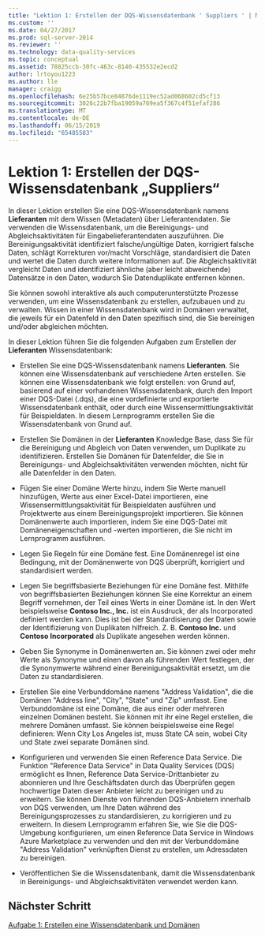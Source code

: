 ```yaml
---
title: "Lektion 1: Erstellen der DQS-Wissensdatenbank ' Suppliers ' | Microsoft-Dokumentation"
ms.custom: ''
ms.date: 04/27/2017
ms.prod: sql-server-2014
ms.reviewer: ''
ms.technology: data-quality-services
ms.topic: conceptual
ms.assetid: 78825ccb-30fc-463c-8140-435532e2ecd2
author: lrtoyou1223
ms.author: lle
manager: craigg
ms.openlocfilehash: 6e25b57bce84876de1119ec52ad068602cd5cf13
ms.sourcegitcommit: 3026c22b7fba19059a769ea5f367c4f51efaf286
ms.translationtype: MT
ms.contentlocale: de-DE
ms.lasthandoff: 06/15/2019
ms.locfileid: "65485583"
---
```

# <a name="lesson-1-creating-the-suppliers-dqs-knowledge-base"></a>Lektion 1: Erstellen der DQS-Wissensdatenbank „Suppliers“
  In dieser Lektion erstellen Sie eine DQS-Wissensdatenbank namens **Lieferanten** mit dem Wissen (Metadaten) über Lieferantendaten. Sie verwenden die Wissensdatenbank, um die Bereinigungs- und Abgleichsaktivitäten für Eingabelieferantendaten auszuführen. Die Bereinigungsaktivität identifiziert falsche/ungültige Daten, korrigiert falsche Daten, schlägt Korrekturen vor/macht Vorschläge, standardisiert die Daten und wertet die Daten durch weitere Informationen auf. Die Abgleichsaktivität vergleicht Daten und identifiziert ähnliche (aber leicht abweichende) Datensätze in den Daten, wodurch Sie Datenduplikate entfernen können.  
  
 Sie können sowohl interaktive als auch computerunterstützte Prozesse verwenden, um eine Wissensdatenbank zu erstellen, aufzubauen und zu verwalten. Wissen in einer Wissensdatenbank wird in Domänen verwaltet, die jeweils für ein Datenfeld in den Daten spezifisch sind, die Sie bereinigen und/oder abgleichen möchten.  
  
 In dieser Lektion führen Sie die folgenden Aufgaben zum Erstellen der **Lieferanten** Wissensdatenbank:  
  
-   Erstellen Sie eine DQS-Wissensdatenbank namens **Lieferanten**. Sie können eine Wissensdatenbank auf verschiedene Arten erstellen. Sie können eine Wissensdatenbank wie folgt erstellen: von Grund auf, basierend auf einer vorhandenen Wissensdatenbank, durch den Import einer DQS-Datei (.dqs), die eine vordefinierte und exportierte Wissensdatenbank enthält, oder durch eine Wissensermittlungsaktivität für Beispieldaten. In diesem Lernprogramm erstellen Sie die Wissensdatenbank von Grund auf.  
  
-   Erstellen Sie Domänen in der **Lieferanten** Knowledge Base, dass Sie für die Bereinigung und Abgleich von Daten verwenden, um Duplikate zu identifizieren. Erstellen Sie Domänen für Datenfelder, die Sie in Bereinigungs- und Abgleichsaktivitäten verwenden möchten, nicht für alle Datenfelder in den Daten.  
  
-   Fügen Sie einer Domäne Werte hinzu, indem Sie Werte manuell hinzufügen, Werte aus einer Excel-Datei importieren, eine Wissensermittlungsaktivität für Beispieldaten ausführen und Projektwerte aus einem Bereinigungsprojekt importieren. Sie können Domänenwerte auch importieren, indem Sie eine DQS-Datei mit Domäneneigenschaften und -werten importieren, die Sie nicht im Lernprogramm ausführen.  
  
-   Legen Sie Regeln für eine Domäne fest. Eine Domänenregel ist eine Bedingung, mit der Domänenwerte von DQS überprüft, korrigiert und standardisiert werden.  
  
-   Legen Sie begriffsbasierte Beziehungen für eine Domäne fest. Mithilfe von begriffsbasierten Beziehungen können Sie eine Korrektur an einem Begriff vornehmen, der Teil eines Werts in einer Domäne ist. In den Wert beispielsweise **Contoso Inc., Inc.** ist ein Ausdruck, der als Incorporated definiert werden kann. Dies ist bei der Standardisierung der Daten sowie der Identifizierung von Duplikaten hilfreich. Z. B. **Contoso Inc.** und **Contoso Incorporated** als Duplikate angesehen werden können.  
  
-   Geben Sie Synonyme in Domänenwerten an. Sie können zwei oder mehr Werte als Synonyme und einen davon als führenden Wert festlegen, der die Synonymwerte während einer Bereinigungsaktivität ersetzt, um die Daten zu standardisieren.  
  
-   Erstellen Sie eine Verbunddomäne namens "Address Validation", die die Domänen "Address line", "City", "State" und "Zip" umfasst. Eine Verbunddomäne ist eine Domäne, die aus einer oder mehreren einzelnen Domänen besteht. Sie können mit ihr eine Regel erstellen, die mehrere Domänen umfasst. Sie können beispielsweise eine Regel definieren: Wenn City Los Angeles ist, muss State CA sein, wobei City und State zwei separate Domänen sind.  
  
-   Konfigurieren und verwenden Sie einen Reference Data Service. Die Funktion "Reference Data Service" in Data Quality Services (DQS) ermöglicht es Ihnen, Reference Data Service-Drittanbieter zu abonnieren und Ihre Geschäftsdaten durch das Überprüfen gegen hochwertige Daten dieser Anbieter leicht zu bereinigen und zu erweitern. Sie können Dienste von führenden DQS-Anbietern innerhalb von DQS verwenden, um Ihre Daten während des Bereinigungsprozesses zu standardisieren, zu korrigieren und zu erweitern. In diesem Lernprogramm erfahren Sie, wie Sie die DQS-Umgebung konfigurieren, um einen Reference Data Service in Windows Azure Marketplace zu verwenden und den mit der Verbunddomäne "Address Validation" verknüpften Dienst zu erstellen, um Adressdaten zu bereinigen.  
  
-   Veröffentlichen Sie die Wissensdatenbank, damit die Wissensdatenbank in Bereinigungs- und Abgleichsaktivitäten verwendet werden kann.  
  
## <a name="next-step"></a>Nächster Schritt  
 [Aufgabe 1: Erstellen eine Wissensdatenbank und Domänen](../../2014/tutorials/task-1-creating-a-knowledge-base-and-domains.md)  
  
  
